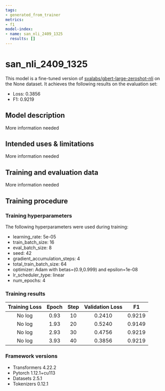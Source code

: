```yaml
---
tags:
- generated_from_trainer
metrics:
- f1
model-index:
- name: san_nli_2409_1325
  results: []
---
```


<!-- This model card has been generated automatically according to the information the Trainer had access to. You
should probably proofread and complete it, then remove this comment. -->

# san_nli_2409_1325

This model is a fine-tuned version of [svalabs/gbert-large-zeroshot-nli](https://huggingface.co/svalabs/gbert-large-zeroshot-nli) on the None dataset.
It achieves the following results on the evaluation set:
- Loss: 0.3856
- F1: 0.9219

## Model description

More information needed

## Intended uses & limitations

More information needed

## Training and evaluation data

More information needed

## Training procedure

### Training hyperparameters

The following hyperparameters were used during training:
- learning_rate: 5e-05
- train_batch_size: 16
- eval_batch_size: 8
- seed: 42
- gradient_accumulation_steps: 4
- total_train_batch_size: 64
- optimizer: Adam with betas=(0.9,0.999) and epsilon=1e-08
- lr_scheduler_type: linear
- num_epochs: 4

### Training results

| Training Loss | Epoch | Step | Validation Loss | F1     |
|:-------------:|:-----:|:----:|:---------------:|:------:|
| No log        | 0.93  | 10   | 0.2410          | 0.9219 |
| No log        | 1.93  | 20   | 0.5240          | 0.9149 |
| No log        | 2.93  | 30   | 0.4756          | 0.9219 |
| No log        | 3.93  | 40   | 0.3856          | 0.9219 |


### Framework versions

- Transformers 4.22.2
- Pytorch 1.12.1+cu113
- Datasets 2.5.1
- Tokenizers 0.12.1
